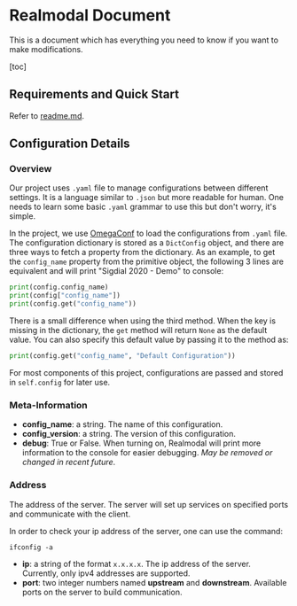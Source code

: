 # Realmodal Document
This is a document which has everything you need to know if you want to make modifications.

[toc]
## Requirements and Quick Start
Refer to [readme.md](../readme.md). 
## Configuration Details
### Overview
Our project uses `.yaml` file to manage configurations between different settings. It is a language similar to `.json` 
but more readable for human. One needs to learn some basic `.yaml` grammar to use this but don't worry, it's simple.

In the project, we use [OmegaConf](https://github.com/omry/omegaconf) to load the configurations from `.yaml` file. The
configuration dictionary is stored as a `DictConfig` object, and there are three ways to fetch a property from the 
dictionary. As an example, to get the `config_name` property from the primitive object, the following 3 lines are 
equivalent and will print "Sigdial 2020 - Demo" to console:
```python
print(config.config_name)
print(config["config_name"])
print(config.get("config_name"))
```
There is a small difference when using the third method. When the key is missing in the dictionary, the `get` method 
will return `None` as the default value. You can also specify this default value by passing it to the method as:
```python
print(config.get("config_name", "Default Configuration"))
```

For most components of this project, configurations are passed and stored in `self.config` for later use.

### Meta-Information
* **config_name**: a string. The name of this configuration.
* **config_version**: a string. The version of this configuration.
* **debug**: True or False. When turning on, Realmodal will print more information to the console for easier debugging.
*May be removed or changed in recent future*.

### Address
The address of the server. The server will set up services on specified ports and communicate with the client.

In order to check your ip address of the server, one can use the command:
```shell script
ifconfig -a
``` 
* **ip**: a string of the format `x.x.x.x`. The ip address of the server. Currently, only ipv4 addresses are supported.
* **port**: two integer numbers named **upstream** and **downstream**. Available ports on the server to build 
communication. 

